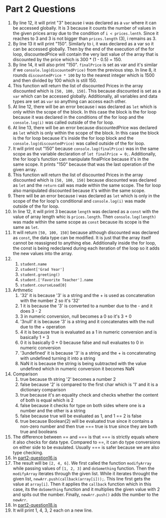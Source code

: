 # Part 2 Questions
1. By line 12, it will print "3" because i was declared as a `var` where it can be accessed globally. It is 3 because it counts the number of values in the given prices array due to the condition of `i < prices.lenth`. Since it reaches to 3 and 3 is not bigger than `prices.length` (3), i remains as 3.
2. By line 13 it will print "150". Similarly to i, it was declared as a var so it can be accessed globally. Then by the end of the execution of the for loop, discountedPrice will contain the very last value of the array that is discounted by the price which is 300 * (1 - 0.5) = 150.
3. By line 14, it will also print "150". `finalPrice` is set as var and it's similar if we `console.log(discountedPrice)` from the previous step. In line 8, it rounds `discountedPrice * 100` by to the nearest integer which is 1500 and then divided by 100 which is still 150.
4. This function will return the list of discounted Prices in the array discounted which is `[50, 100, 150]`. This because discounted is set as a `var` which can be accessed globally. Additionally, all variables and data types are set as `var` so anything can access each other.
5. At line 12, there will be an error because i was declared as `let` which is only within the scope of the block. In this case the block is the for loop because it was declared in the conditions of the for loop and the `console.log(i)` was called outside of the for loop.
6. At line 13, there will be an error because discountedPrice was declared as `let` which is only within the scope of the block. In this case the block is the for loop because it's inside the for loop block and the `console.log(discountedPrice)` was called outside of the for loop.
7. It will print out "150" because `console.log(finalPrice)` was in the same scope as the variable declaration of `let finalPrice = 0;`. Additionally, the for loop's function can manipulate finalPrice because it's in the same scope. It prints "150" because that was the last operation of the given array.
8. This function will return the list of discounted Prices in the array discounted which is `[50, 100, 150]` because discounted was declared as `let` and the `return` call was made within the same scope. The for loop also manipulated discounted because it's within the same scope.
9. There will be an error because i was declared as `let` which is only in the scope of the for loop's conditional and `console.log(i)` was made outside of the for loop.
10. In line 12, it will print 3 because `length` was declared as a `const` with the value of array length whic is `prices.length`. Then `console.log(length)` was made within the same scope as `const` because its scope is the same as `let`. 
11. It will return `[50, 100, 150]` because although discounted was declared as `const`, the data type can be modified. It is just that the array itself cannot be reassigned to anything else. Additionally inside the for loop, the const is being redeclared during each iteration of the loop so it adds the new values into the array.
12. 
    1.  `student.name`
    2.  `student['Grad Year']`
    3.  `student.greeting()`
    4.  `student.['Favorite Teacher'].name`
    5.  `student.courseLoad[0]`
13. Arthmetic
    1.  '32' it is because '3' is a string and the + is used as concatenation with the number 2 so it's '32'
    2.  1 it is because the '3' is converted to a number due to the - and it does 3 - 2
    3.  3 in numeric conversion, null becomes a 0 so it's 3 + 0
    4.  '3null' it is because '3' is a string and it concatenates with the null due to the + operation
    5.  4 it is because true is evaluated as a 1 in numeric conversion and is basically 1 + 3
    6.  0 it is basically 0 + 0 because false and null evaluates to 0 in numeric conversion
    7.  '3undefined' it is because '3' is a string and the + is concatenating with undefined turning it into a string
    8.  NaN it is because the string is being subtracted with the value undefined which in numeric conversion it becomes NaN
14. Comparison
    1.  true because th string '2' becomes a number 2
    2.  false because '2' is compared to the first char which is '1' and it is a dictionary comparison
    3.  true because it's an equality check and checks whether the content of both is equal which is 2
    4.  false because it checks for type on both sides where one is a number and the other is a string
    5.  false because true will be evaluated as 1, and 1 == 2 is false
    6.  true because Boolean(2) will be evaluated true since it contains a non-zero number and then true === true is true since they are both true and booleans
15. The difference between == and === is that === is strictly equals where it also checks for data type. Compared to ==, it can do type conversions on either side to be evaulated. Usually === is safer because we are also type checking.
16. In [part2-question16.js](part2-question16.js)
17. The result will be `[2, 4, 6]`. We first called the function `modifyArray` while passing values of `[1, 2, 3]` and `doSomething` function. Then the `modifyArray` iterates through the given list. While it iterates throught the given list, `newArr.push(callback(array[i]));`. This line first gets the value at `array[i]`. Then it applies the `callback` function which in this case, its the `doSomething` function and it multiplies the given value with 2 and spits out the number. Finally, `newArr.push()` adds the number to the `newArr`.
18. In [part2-question18.js](part2-question18.js)
19. It will print 1, 4, 3, 2 each on a new line.